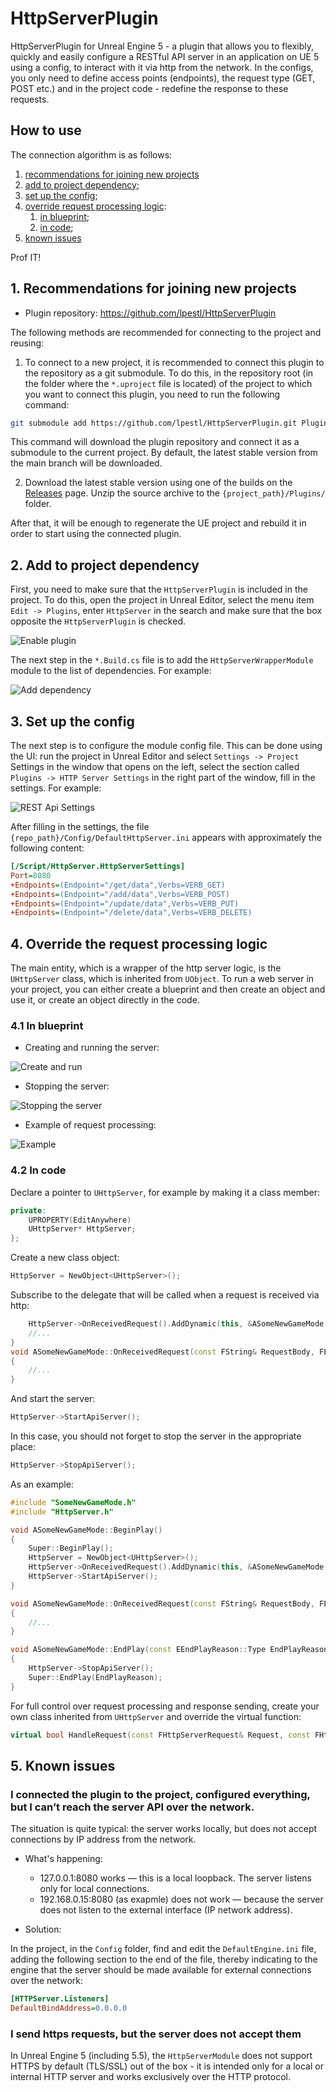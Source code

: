 # HttpServerPlugin

HttpServerPlugin for Unreal Engine 5 - a plugin that allows you to flexibly, quickly and easily configure a RESTful API server in an application on UE 5 using a config, to interact with it via http from the network. In the configs, you only need to define access points (endpoints), the request type (GET, POST etc.) and in the project code - redefine the response to these requests.

## How to use

The connection algorithm is as follows:

1. [recommendations for joining new projects](#1-recommendations-for-joining-new-projects)
2. [add to project dependency](#2-add-to-project-dependency);
3. [set up the config](#3-set-up-the-config);
4. [override request processing logic](#4-override-the-request-processing-logic):
   1. [in blueprint](#41-in-blueprint);
   2. [in code](#42-in-code);
5. [known issues](#5-known-issues)

Prof IT!

## 1. Recommendations for joining new projects

* Plugin repository: https://github.com/lpestl/HttpServerPlugin

The following methods are recommended for connecting to the project and reusing:

1. To connect to a new project, it is recommended to connect this plugin to the repository as a git submodule. To do this, in the repository root (in the folder where the `*.uproject` file is located) of the project to which you want to connect this plugin, you need to run the following command:

```bash
git submodule add https://github.com/lpestl/HttpServerPlugin.git Plugins/HttpServerPlugin
```

This command will download the plugin repository and connect it as a submodule to the current project. By default, the latest stable version from the main branch will be downloaded.

2. Download the latest stable version using one of the builds on the [Releases](https://github.com/lpestl/HttpServerPlugin/releases) page. Unzip the source archive to the `{project_path}/Plugins/` folder.


After that, it will be enough to regenerate the UE project and rebuild it in order to start using the connected plugin.

## 2. Add to project dependency

First, you need to make sure that the `HttpServerPlugin` is included in the project. To do this, open the project in Unreal Editor, select the menu item `Edit -> Plugins`, enter `HttpServer` in the search and make sure that the box opposite the `HttpServerPlugin` is checked.

![Enable plugin](media/02_check_plugin.png)

The next step in the `*.Build.cs` file is to add the `HttpServerWrapperModule` module to the list of dependencies. For example:

![Add dependency](media/03_add_dependency.png)

## 3. Set up the config

The next step is to configure the module config file. This can be done using the UI: run the project in Unreal Editor and select `Settings -> Project` Settings in the window that opens on the left, select the section called `Plugins -> HTTP Server Settings` in the right part of the window, fill in the settings. For example:

![REST Api Settings](media/04_restapi_settings.png)

After filling in the settings, the file `{repo_path}/Config/DefaultHttpServer.ini` appears with approximately the following content:

```ini
[/Script/HttpServer.HttpServerSettings]
Port=8080
+Endpoints=(Endpoint="/get/data",Verbs=VERB_GET)
+Endpoints=(Endpoint="/add/data",Verbs=VERB_POST)
+Endpoints=(Endpoint="/update/data",Verbs=VERB_PUT)
+Endpoints=(Endpoint="/delete/data",Verbs=VERB_DELETE)
```

## 4. Override the request processing logic

The main entity, which is a wrapper of the http server logic, is the `UHttpServer` class, which is inherited from `UObject`. To run a web server in your project, you can either create a blueprint and then create an object and use it, or create an object directly in the code.

### 4.1 In blueprint

* Creating and running the server:

![Create and run](media/05_create_and_run_server.png)

* Stopping the server:

![Stopping the server](media/06_stop_server.png)

* Example of request processing:

![Example](media/07_example_implement.png)

### 4.2 In code

Declare a pointer to `UHttpServer`, for example by making it a class member:

```C++
private:
    UPROPERTY(EditAnywhere)
    UHttpServer* HttpServer;
};
```

Create a new class object:

```C++
HttpServer = NewObject<UHttpServer>();
```

Subscribe to the delegate that will be called when a request is received via http:

```C++
    HttpServer->OnReceivedRequest().AddDynamic(this, &ASomeNewGameMode::OnReceivedRequest);
    //...
}
void ASomeNewGameMode::OnReceivedRequest(const FString& RequestBody, FEndpointData EndpointData)
{
    //...
}
```

And start the server:

```C++
HttpServer->StartApiServer();
```

In this case, you should not forget to stop the server in the appropriate place:

```C++
HttpServer->StopApiServer();
```

As an example:

```C++
#include "SomeNewGameMode.h"
#include "HttpServer.h"

void ASomeNewGameMode::BeginPlay()
{
    Super::BeginPlay();
    HttpServer = NewObject<UHttpServer>();
    HttpServer->OnReceivedRequest().AddDynamic(this, &ASomeNewGameMode::OnReceivedRequest);
    HttpServer->StartApiServer();
}

void ASomeNewGameMode::OnReceivedRequest(const FString& RequestBody, FEndpointData EndpointData)
{
    //...
}

void ASomeNewGameMode::EndPlay(const EEndPlayReason::Type EndPlayReason)
{
    HttpServer->StopApiServer();
    Super::EndPlay(EndPlayReason);
}

```

For full control over request processing and response sending, create your own class inherited from `UHttpServer` and override the virtual function:

```C++
virtual bool HandleRequest(const FHttpServerRequest& Request, const FHttpResultCallback& OnComplete, FEndpointData EndpointData);
```

## 5. Known issues

### **I connected the plugin to the project, configured everything, but I can’t reach the server API over the network.**

The situation is quite typical: the server works locally, but does not accept connections by IP address from the network. 

* What's happening:
    * 127.0.0.1:8080 works — this is a local loopback. The server listens only for local connections.
    * 192.168.0.15:8080 (as exapmle) does not work — because the server does not listen to the external interface (IP network address).

* Solution:

In the project, in the `Config` folder, find and edit the `DefaultEngine.ini` file, adding the following section to the end of the file, thereby indicating to the engine that the server should be made available for external connections over the network:

```ini
[HTTPServer.Listeners]
DefaultBindAddress=0.0.0.0
```

### **I send https requests, but the server does not accept them**

In Unreal Engine 5 (including 5.5), the `HttpServerModule` does not support HTTPS by default (TLS/SSL) out of the box - it is intended only for a local or internal HTTP server and works exclusively over the HTTP protocol.